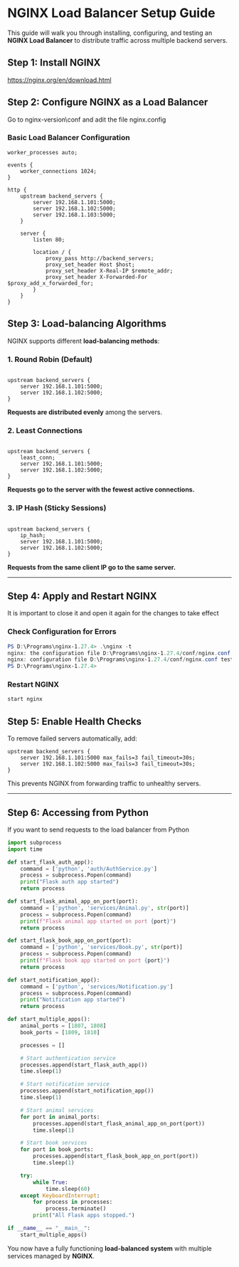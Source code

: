 # **NGINX Load Balancer Setup Guide**

This guide will walk you through installing, configuring, and testing an **NGINX Load Balancer** to distribute traffic across multiple backend servers.

## **Step 1: Install NGINX**

https://nginx.org/en/download.html

## Step 2: Configure NGINX as a Load Balancer

Go to nginx-version\conf and adit the file nginx.config

### **Basic Load Balancer Configuration**

```
worker_processes auto;

events {
    worker_connections 1024;
}

http {
    upstream backend_servers {
        server 192.168.1.101:5000;
        server 192.168.1.102:5000;
        server 192.168.1.103:5000;
    }

    server {
        listen 80;

        location / {
            proxy_pass http://backend_servers;
            proxy_set_header Host $host;
            proxy_set_header X-Real-IP $remote_addr;
            proxy_set_header X-Forwarded-For $proxy_add_x_forwarded_for;
        }
    }
}

```

## **Step 3: Load-balancing Algorithms**

NGINX supports different **load-balancing methods**:

### **1. Round Robin (Default)**

```

upstream backend_servers {
    server 192.168.1.101:5000;
    server 192.168.1.102:5000;
}

```

**Requests are distributed evenly** among the servers.

### **2. Least Connections**

```

upstream backend_servers {
    least_conn;
    server 192.168.1.101:5000;
    server 192.168.1.102:5000;
}

```

**Requests go to the server with the fewest active connections.**

### **3. IP Hash (Sticky Sessions)**

```

upstream backend_servers {
    ip_hash;
    server 192.168.1.101:5000;
    server 192.168.1.102:5000;
}

```

**Requests from the same client IP go to the same server.**

---

## **Step 4: Apply and Restart NGINX**

It is important to close it and open it again for the changes to take effect

### **Check Configuration for Errors**

```powershell
PS D:\Programs\nginx-1.27.4> .\nginx -t
nginx: the configuration file D:\Programs\nginx-1.27.4/conf/nginx.conf syntax is ok
nginx: configuration file D:\Programs\nginx-1.27.4/conf/nginx.conf test is successful
PS D:\Programs\nginx-1.27.4>

```

### **Restart NGINX**

```bash
start nginx

```

## **Step 5: Enable Health Checks**

To remove failed servers automatically, add:

```
upstream backend_servers {
    server 192.168.1.101:5000 max_fails=3 fail_timeout=30s;
    server 192.168.1.102:5000 max_fails=3 fail_timeout=30s;
}

```

This prevents NGINX from forwarding traffic to unhealthy servers.

---

## **Step 6: Accessing from Python**

If you want to send requests to the load balancer from Python

```python
import subprocess
import time

def start_flask_auth_app():
    command = ['python', 'auth/AuthService.py']
    process = subprocess.Popen(command)
    print("Flask auth app started")
    return process

def start_flask_animal_app_on_port(port):
    command = ['python', 'services/Animal.py', str(port)]
    process = subprocess.Popen(command)
    print(f"Flask animal app started on port {port}")
    return process

def start_flask_book_app_on_port(port):
    command = ['python', 'services/Book.py', str(port)]
    process = subprocess.Popen(command)
    print(f"Flask book app started on port {port}")
    return process

def start_notification_app():
    command = ['python', 'services/Notification.py']
    process = subprocess.Popen(command)
    print("Notification app started")
    return process

def start_multiple_apps():
    animal_ports = [1807, 1808]
    book_ports = [1809, 1810]

    processes = []

    # Start authentication service
    processes.append(start_flask_auth_app())
    time.sleep(1)

    # Start notification service
    processes.append(start_notification_app())
    time.sleep(1)

    # Start animal services
    for port in animal_ports:
        processes.append(start_flask_animal_app_on_port(port))
        time.sleep(1)

    # Start book services
    for port in book_ports:
        processes.append(start_flask_book_app_on_port(port))
        time.sleep(1)

    try:
        while True:
            time.sleep(60)
    except KeyboardInterrupt:
        for process in processes:
            process.terminate()
        print("All Flask apps stopped.")

if __name__ == "__main__":
    start_multiple_apps()

```

You now have a fully functioning **load-balanced system** with multiple services managed by **NGINX**.
